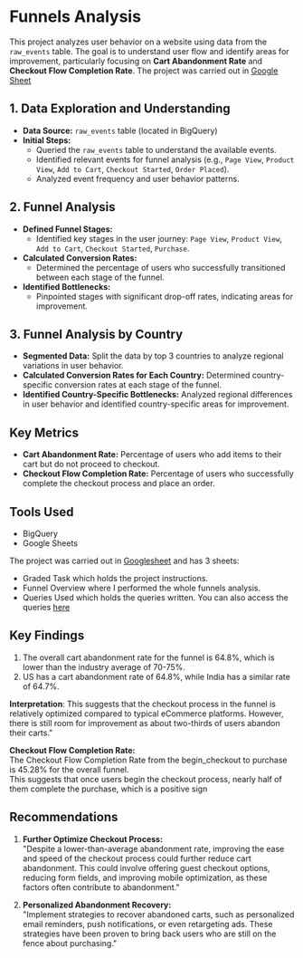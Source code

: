 # Funnels Analysis

This project analyzes user behavior on a website using data from the `raw_events` table. The goal is to understand user flow and identify areas for improvement, particularly focusing on **Cart Abandonment Rate** and **Checkout Flow Completion Rate**.
The project was carried out in [Google Sheet](https://docs.google.com/spreadsheets/d/1izZyXltIolXTjLMorTd64xTfK6T0fxdAAkaZXnLj8Yc/edit?gid=409644485#gid=409644485)

## 1. Data Exploration and Understanding

* **Data Source:** `raw_events` table (located in BigQuery)
* **Initial Steps:**
    * Queried the `raw_events` table to understand the available events.
    * Identified relevant events for funnel analysis (e.g., `Page View`, `Product View`, `Add to Cart`, `Checkout Started`, `Order Placed`).
    * Analyzed event frequency and user behavior patterns.

## 2. Funnel Analysis

* **Defined Funnel Stages:** 
    * Identified key stages in the user journey: `Page View`, `Product View`, `Add to Cart`, `Checkout Started`, `Purchase`.
* **Calculated Conversion Rates:** 
    * Determined the percentage of users who successfully transitioned between each stage of the funnel.
* **Identified Bottlenecks:** 
    * Pinpointed stages with significant drop-off rates, indicating areas for improvement.

## 3. Funnel Analysis by Country

* **Segmented Data:** Split the data by top 3 countries to analyze regional variations in user behavior.
* **Calculated Conversion Rates for Each Country:** Determined country-specific conversion rates at each stage of the funnel.
* **Identified Country-Specific Bottlenecks:** Analyzed regional differences in user behavior and identified country-specific areas for improvement.

## Key Metrics

* **Cart Abandonment Rate:** Percentage of users who add items to their cart but do not proceed to checkout.
* **Checkout Flow Completion Rate:** Percentage of users who successfully complete the checkout process and place an order.

## Tools Used
* BigQuery
* Google Sheets

The project was carried out in [Googlesheet](https://docs.google.com/spreadsheets/d/1izZyXltIolXTjLMorTd64xTfK6T0fxdAAkaZXnLj8Yc/edit?gid=409644485#gid=409644485) and has 3 sheets:
* Graded Task which holds the project instructions.
* Funnel Overview where I performed the whole funnels analysis.
* Queries Used which holds the queries written. You can also access the queries [here](queries.sql)
## Key Findings

1. The overall cart abandonment rate for the funnel is 64.8%, which is lower than the industry average of 70-75%.								
2. US has a cart abandonment rate of 64.8%, while India has a similar rate of 64.7%.								
								
**Interpretation**: This suggests that the checkout process in the funnel is relatively optimized compared to typical eCommerce platforms. 
                          However, there is still room for improvement as about two-thirds of users abandon their carts."								
								
**Checkout Flow Completion Rate:**								
The Checkout Flow Completion Rate from the begin_checkout to purchase is 45.28% for the overall funnel.								
This suggests that once users begin the checkout process, nearly half of them complete the purchase, which is a positive sign								
								
								

## Recommendations

1. **Further Optimize Checkout Process:**								
"Despite a lower-than-average abandonment rate, improving the ease and speed of the checkout process could further reduce cart abandonment. 
This could involve offering guest checkout options, reducing form fields, and improving mobile optimization, as these factors often contribute to abandonment."								
								
2. **Personalized Abandonment Recovery:**								
"Implement strategies to recover abandoned carts, such as personalized email reminders, push notifications, or even retargeting ads. 
These strategies have been proven to bring back users who are still on the fence about purchasing."								
